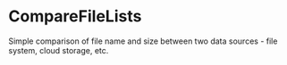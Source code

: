# CompareFileLists
Simple comparison of file name and size between two data sources - file system, cloud storage, etc.

